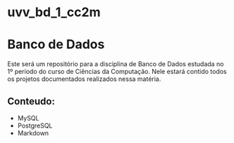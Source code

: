 # uvv_bd_1_cc2m
# Banco de Dados
Este será um repositório para a disciplina de Banco de Dados estudada no 1º período  do curso de Ciências da Computação. Nele estará contido todos os projetos documentados  realizados nessa matéria.
## Conteudo:
- MySQL
- PostgreSQL
- Markdown

